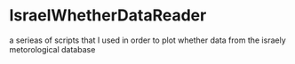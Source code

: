 # IsraelWhetherDataReader
a serieas of scripts that I used in order to plot whether data from the israely metorological database 

